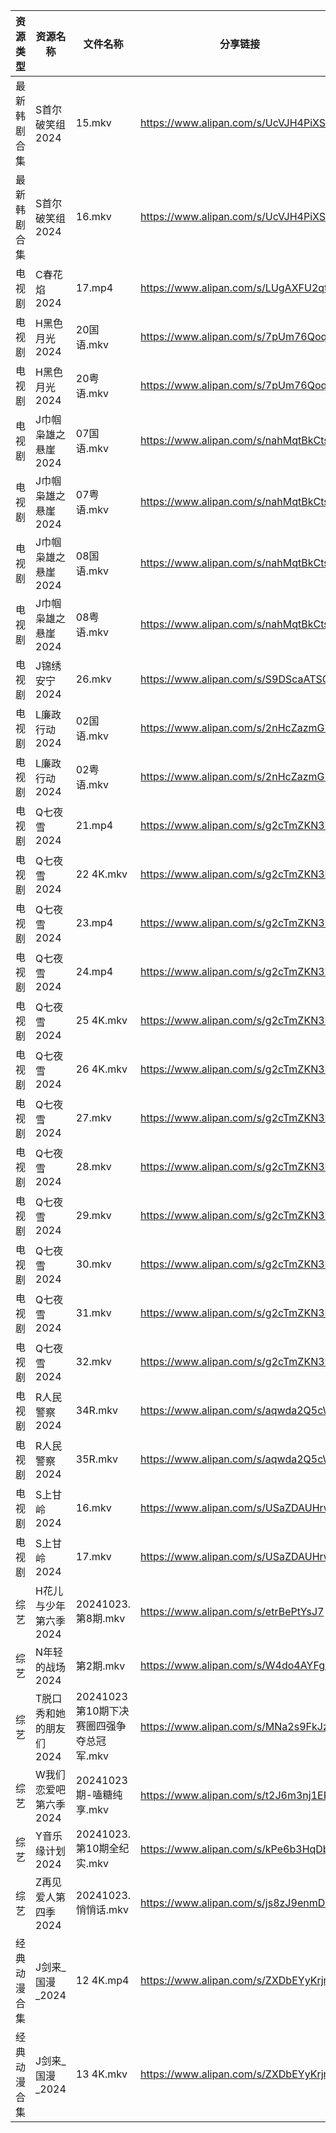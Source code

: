 | 资源类型   | 资源名称           | 文件名称                        | 分享链接                                 | 更新时间                |
| ------ | -------------- | --------------------------- | ------------------------------------ | ------------------- |
| 最新韩剧合集 | S首尔破笑组2024     | 15.mkv                      | https://www.alipan.com/s/UcVJH4PiXSw | 2024-10-23 16:06:13 |
| 最新韩剧合集 | S首尔破笑组2024     | 16.mkv                      | https://www.alipan.com/s/UcVJH4PiXSw | 2024-10-23 16:06:12 |
| 电视剧    | C春花焰2024       | 17.mp4                      | https://www.alipan.com/s/LUgAXFU2qtc | 2024-10-23 16:05:13 |
| 电视剧    | H黑色月光2024      | 20国语.mkv                    | https://www.alipan.com/s/7pUm76Qoqso | 2024-10-23 16:05:31 |
| 电视剧    | H黑色月光2024      | 20粤语.mkv                    | https://www.alipan.com/s/7pUm76Qoqso | 2024-10-23 16:05:31 |
| 电视剧    | J巾帼枭雄之悬崖2024   | 07国语.mkv                    | https://www.alipan.com/s/nahMqtBkCts | 2024-10-23 16:05:37 |
| 电视剧    | J巾帼枭雄之悬崖2024   | 07粤语.mkv                    | https://www.alipan.com/s/nahMqtBkCts | 2024-10-23 16:05:36 |
| 电视剧    | J巾帼枭雄之悬崖2024   | 08国语.mkv                    | https://www.alipan.com/s/nahMqtBkCts | 2024-10-23 16:05:36 |
| 电视剧    | J巾帼枭雄之悬崖2024   | 08粤语.mkv                    | https://www.alipan.com/s/nahMqtBkCts | 2024-10-23 16:05:36 |
| 电视剧    | J锦绣安宁2024      | 26.mkv                      | https://www.alipan.com/s/S9DScaATSGS | 2024-10-23 19:05:42 |
| 电视剧    | L廉政行动2024      | 02国语.mkv                    | https://www.alipan.com/s/2nHcZazmG2R | 2024-10-23 00:05:43 |
| 电视剧    | L廉政行动2024      | 02粤语.mkv                    | https://www.alipan.com/s/2nHcZazmG2R | 2024-10-23 00:05:43 |
| 电视剧    | Q七夜雪2024       | 21.mp4                      | https://www.alipan.com/s/g2cTmZKN3D1 | 2024-10-23 20:06:05 |
| 电视剧    | Q七夜雪2024       | 22 4K.mkv                   | https://www.alipan.com/s/g2cTmZKN3D1 | 2024-10-23 20:06:05 |
| 电视剧    | Q七夜雪2024       | 23.mp4                      | https://www.alipan.com/s/g2cTmZKN3D1 | 2024-10-23 20:06:05 |
| 电视剧    | Q七夜雪2024       | 24.mp4                      | https://www.alipan.com/s/g2cTmZKN3D1 | 2024-10-23 20:06:05 |
| 电视剧    | Q七夜雪2024       | 25 4K.mkv                   | https://www.alipan.com/s/g2cTmZKN3D1 | 2024-10-23 20:06:04 |
| 电视剧    | Q七夜雪2024       | 26 4K.mkv                   | https://www.alipan.com/s/g2cTmZKN3D1 | 2024-10-23 20:06:04 |
| 电视剧    | Q七夜雪2024       | 27.mkv                      | https://www.alipan.com/s/g2cTmZKN3D1 | 2024-10-23 20:06:04 |
| 电视剧    | Q七夜雪2024       | 28.mkv                      | https://www.alipan.com/s/g2cTmZKN3D1 | 2024-10-23 20:06:04 |
| 电视剧    | Q七夜雪2024       | 29.mkv                      | https://www.alipan.com/s/g2cTmZKN3D1 | 2024-10-23 20:06:03 |
| 电视剧    | Q七夜雪2024       | 30.mkv                      | https://www.alipan.com/s/g2cTmZKN3D1 | 2024-10-23 20:06:03 |
| 电视剧    | Q七夜雪2024       | 31.mkv                      | https://www.alipan.com/s/g2cTmZKN3D1 | 2024-10-23 20:06:03 |
| 电视剧    | Q七夜雪2024       | 32.mkv                      | https://www.alipan.com/s/g2cTmZKN3D1 | 2024-10-23 20:06:03 |
| 电视剧    | R人民警察2024      | 34R.mkv                     | https://www.alipan.com/s/aqwda2Q5cW8 | 2024-10-23 20:06:18 |
| 电视剧    | R人民警察2024      | 35R.mkv                     | https://www.alipan.com/s/aqwda2Q5cW8 | 2024-10-23 20:06:17 |
| 电视剧    | S上甘岭2024       | 16.mkv                      | https://www.alipan.com/s/USaZDAUHrw4 | 2024-10-23 20:52:04 |
| 电视剧    | S上甘岭2024       | 17.mkv                      | https://www.alipan.com/s/USaZDAUHrw4 | 2024-10-23 20:52:04 |
| 综艺     | H花儿与少年第六季2024  | 20241023.第8期.mkv            | https://www.alipan.com/s/etrBePtYsJ7 | 2024-10-23 16:06:41 |
| 综艺     | N年轻的战场2024     | 第2期.mkv                     | https://www.alipan.com/s/W4do4AYFgkb | 2024-10-23 19:07:18 |
| 综艺     | T脱口秀和她的朋友们2024 | 20241023第10期下决赛圈四强争夺总冠军.mkv | https://www.alipan.com/s/MNa2s9FkJzL | 2024-10-23 21:07:50 |
| 综艺     | W我们恋爱吧第六季2024  | 20241023期-嗑糖纯享.mkv          | https://www.alipan.com/s/t2J6m3nj1EP | 2024-10-23 16:07:41 |
| 综艺     | Y音乐缘计划2024     | 20241023.第10期全纪实.mkv        | https://www.alipan.com/s/kPe6b3HqDbN | 2024-10-23 16:08:05 |
| 综艺     | Z再见爱人第四季2024   | 20241023.悄悄话.mkv            | https://www.alipan.com/s/js8zJ9enmDc | 2024-10-23 16:08:08 |
| 经典动漫合集 | J剑来_国漫_2024    | 12 4K.mp4                   | https://www.alipan.com/s/ZXDbEYyKrjr | 2024-10-23 20:05:35 |
| 经典动漫合集 | J剑来_国漫_2024    | 13 4K.mkv                   | https://www.alipan.com/s/ZXDbEYyKrjr | 2024-10-23 20:05:34 |
